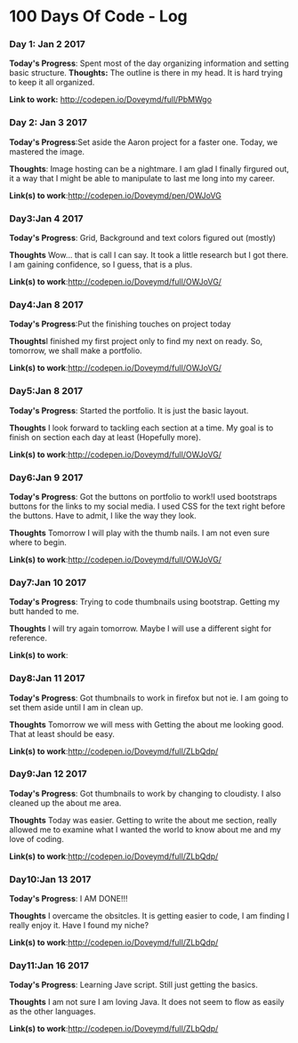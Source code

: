 # 100 Days Of Code - Log

### Day 1: Jan 2 2017


**Today's Progress**: Spent most of the day organizing information and setting basic structure.
**Thoughts:** The outline is there in my head. It is hard trying to keep it all organized.

**Link to work:** http://codepen.io/Doveymd/full/PbMWgo
### Day 2: Jan 3 2017


**Today's Progress**:Set aside the Aaron project for a faster one. Today, we mastered the image.

**Thoughts**: Image hosting can be a nightmare. I am glad I finally firgured out, it a way that I might be able to manipulate to last me long into my career.

**Link(s) to work**:http://codepen.io/Doveymd/pen/OWJoVG


### Day3:Jan 4 2017

**Today's Progress**: Grid, Background and text colors figured out (mostly)

**Thoughts** Wow... that is call I can say. It took a little research but I got there. I am gaining confidence, so I guess, that is a plus.

**Link(s) to work**:http://codepen.io/Doveymd/full/OWJoVG/


### Day4:Jan 8 2017

**Today's Progress**:Put the finishing touches on project today

**Thoughts**I finished my first project only to find my next on ready. So, tomorrow, we shall make a portfolio. 

**Link(s) to work**:http://codepen.io/Doveymd/full/OWJoVG/

### Day5:Jan 8 2017

**Today's Progress**: Started the portfolio. It is just the basic layout. 

**Thoughts** I look forward to tackling each section at a time. My goal is to finish on section each day at least (Hopefully more).

**Link(s) to work**:http://codepen.io/Doveymd/full/OWJoVG/


### Day6:Jan 9 2017

**Today's Progress**:  Got the buttons on portfolio to work!I used bootstraps buttons for the links to my social media. I used CSS for the text right before the buttons. Have to admit, I like the way they look.

**Thoughts** Tomorrow I will play with the thumb nails. I am not even sure where to begin.

**Link(s) to work**:http://codepen.io/Doveymd/full/OWJoVG/


### Day7:Jan 10 2017

**Today's Progress**:  Trying to code thumbnails using bootstrap. Getting my butt handed to me.

**Thoughts** I will try again tomorrow. Maybe I will use a different sight for reference. 

**Link(s) to work**:
### Day8:Jan 11 2017

**Today's Progress**:  Got thumbnails to work in firefox but not ie. I am going to set them aside until I am in clean up.

**Thoughts** Tomorrow we will mess with Getting the about me looking good. That at least should be easy.

**Link(s) to work**:http://codepen.io/Doveymd/full/ZLbQdp/

### Day9:Jan 12 2017

**Today's Progress**:  Got thumbnails to work by changing to cloudisty. I also cleaned up the about me area.

**Thoughts** Today was easier. Getting to write the about me section, really allowed me to examine what I wanted the world to know about me and my love of coding.

**Link(s) to work**:http://codepen.io/Doveymd/full/ZLbQdp/

### Day10:Jan 13 2017

**Today's Progress**:  I AM DONE!!!

**Thoughts** I overcame the obsitcles. It is getting easier to code, I am finding I really enjoy it. Have I found my niche?

**Link(s) to work**:http://codepen.io/Doveymd/full/ZLbQdp/

### Day11:Jan 16 2017

**Today's Progress**:  Learning Jave script. Still just getting the basics.

**Thoughts** I am not sure I am loving Java. It does not seem to flow as easily as the other languages.

**Link(s) to work**:http://codepen.io/Doveymd/full/ZLbQdp/



